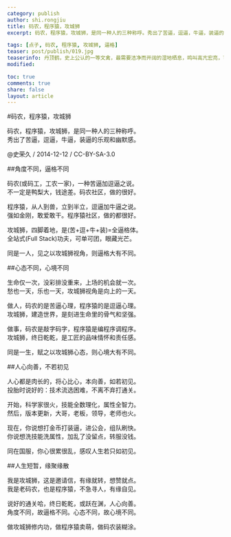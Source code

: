 ```yaml
---
category: publish
author: shi.rongjiu
title: 码农，程序猿，攻城狮
excerpt: 码农，程序猿，攻城狮，是同一种人的三种称呼。秀出了苦逼，逗逼，牛逼，装逼的乐观和幽默感。

tags: [点子, 码农, 程序猿, 攻城狮, 逼格]
teaser: post/publish/019.jpg
teaserinfo: 丹顶鹤，史上公认的一等文禽，最需要洁净而开阔的湿地栖息，鸣叫高亢宏亮，可以传达3～5公里。
modified: 

toc: true
comments: true
share: false
layout: article
---
```


#码农，程序猿，攻城狮

码农，程序猿，攻城狮，是同一种人的三种称呼。  
秀出了苦逼，逗逼，牛逼，装逼的乐观和幽默感。

@史荣久 / 2014-12-12 / CC-BY-SA-3.0  

##角度不同，逼格不同

码农(或码工，工农一家)，一种苦逼加逗逼之说。  
不一定是鸭梨大，钱途差。码农社区，做的很好。

程序猿，从人到兽，立到半立，逗逼加牛逼之说。  
强如金刚，敢爱敢干。程序猿社区，做的都很好。

攻城狮，四脚着地，是(苦+逗+牛+装)=全逼格体。  
全站式(Full Stack)功夫，可单可团，眼藏光芒。

同是一人，见之以攻城狮视角，则逼格大有不同。

##心态不同，心境不同

生命仅一次，没彩排没重来，上场的机会就一次。  
愁也一天，乐也一天，攻城狮视角是向上的一天。

做人，码农的是苦逼心理，程序猿的是逗逼心理。  
攻城狮，建造世界，是刻进生命里的骨气和坚强。

做事，码农是敲字码字，程序猿是编程序调程序。  
攻城狮，终日乾乾，是工匠的品味情怀和责任感。

同是一生，赋之以攻城狮心态，则心境大有不同。

##人心向善，不若初见

人心都是肉长的，将心比心，本向善，如若初见。  
投胎时说好的：技术流选困难，不离不弃打通关。

开始，科学家很火，技能全数理化，属性全智力。  
然后，版本更新，大哥，老板，领导，老师也火。

现在，你说想打金币打装逼，进公会，组队刷快。  
你说想洗技能洗属性，加乱了没留点，转服没钱。

同在国服，你心很累很乱，感叹人生若只如初见。

##人生短暂，缘聚缘散

我是攻城狮，这是邀请信，有缘就转，想赞就点。  
我是老码农，也是程序猿，不急寻人，有缘自见。

说好的通关哈，终日乾乾，或跃在渊，人心向善。  
角度不同，故逼格不同。心态不同，故心境不同。

做攻城狮修内功，做程序猿卖萌，做码农装糊涂。

